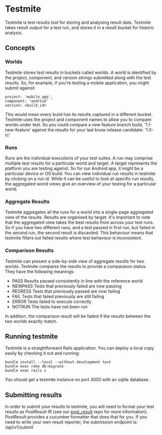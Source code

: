 # Testmite

Testmite is test results tool for storing and analysing result data. Testmite takes result output for a test run, and stores it in a result bucket for historic analysis.

## Concepts

### Worlds

Testmite stores test results in buckets called worlds. A world is identified by the project, component, and version strings submitted along with the test results. So, for example, if you're testing a mobile application, you might submit against:

    project: 'mobile_app',
    component: 'android'
    version: <build_id>

This would mean every build has its results captured in a different bucket. Testmite uses the project and component names to allow you to compare worlds under test. So you could compare a new feature branch build, '1.1-new-feature' against the results for your last know release candidate: '1.0-rc' 

### Runs

Runs are the individual executions of your test suites. A run may comprise multiple test results for a particular world and target. A target represents the platform you are testing against. So for our Android app, it might be a particular device or OS build. You can view individual run results in testmite by clicking on a run id. While it can be useful to look at specific run results, the aggregated world views give an overview of your testing for a particular world.

### Aggregate Results

Testmite aggregates all the runs for a world into a single-page aggregated view of the results. Results are organised by target. It's important to note that the aggregated view takes the best results from across your test runs. So if you have two different runs, and a test passed in first run, but failed in the second run, the second result is discarded. This behaviour means that testmite filters out failed results where test behaviour is inconsistent.

### Comparison Results

Testmite can present a side-by-side view of aggregate results for two worlds. Testmite compares the results to provide a comparason status. They have the following meanings:
* PASS      Results passed consistently in line with the reference world
* NEWPASS   Tests that previously failed are now passing
* REGRESS   Tests that previously passed are now failing
* FAIL      Tests that failed previously are still failing
* ERROR     Tests failed to execute correctly
* NOTRUN    The tests have not been run

In addition, the comparison result will be faded if the results between the two worlds exactly match.

## Running testmite

Testmite is a straightforward Rails application. You can deploy a local copy easily by checking it out and running:

    bundle install --local --without development test
    bundle exec rake db:migrate
    bundle exec rails s

You should get a testmite instance on port 3000 with an sqlite database.

## Submitting results

In order to submit your results to testmite, you will need to format your test results as PostResult IR
(see our [post_result](/bbc-test/post_result) repo for more information). PostResult provides a cucumber formatter that does that for you. If you need to write your own result reporter, the submission endpoint is: /api/v1/submit

